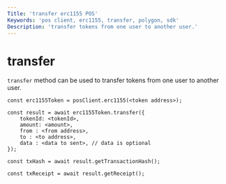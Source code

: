 ```yaml
---
Title: 'transfer erc1155 POS'
Keywords: 'pos client, erc1155, transfer, polygon, sdk'
Description: 'transfer tokens from one user to another user.'
---
```


# transfer

`transfer` method can be used to transfer tokens from one user to another user.

```
const erc1155Token = posClient.erc1155(<token address>);

const result = await erc1155Token.transfer({
    tokenId: <tokenId>,
    amount: <amount>,
    from : <from address>,
    to : <to address>,
    data : <data to sent>, // data is optional
});

const txHash = await result.getTransactionHash();

const txReceipt = await result.getReceipt();

```
